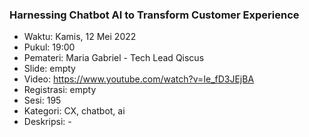 ### Harnessing Chatbot AI to Transform Customer Experience

- Waktu: Kamis, 12 Mei 2022
- Pukul: 19:00
- Pemateri: Maria Gabriel - Tech Lead Qiscus
- Slide: empty
- Video: https://www.youtube.com/watch?v=Ie_fD3JEjBA
- Registrasi: empty
- Sesi: 195
- Kategori: CX, chatbot, ai
- Deskripsi: -
